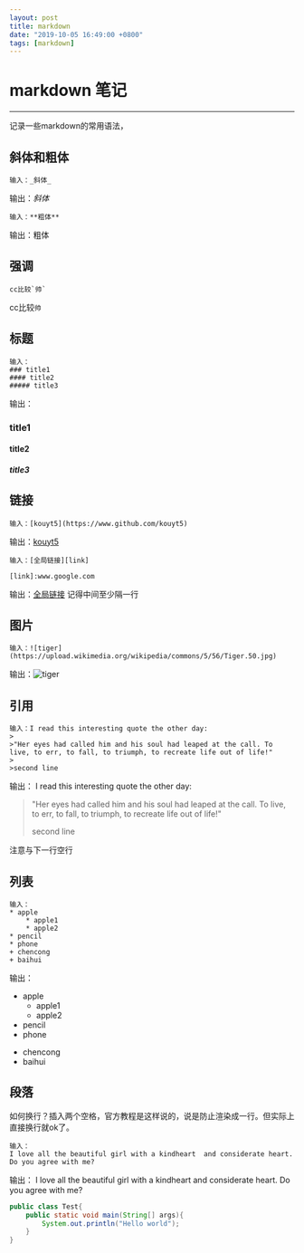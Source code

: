 ```yaml
---
layout: post
title: markdown
date: "2019-10-05 16:49:00 +0800"
tags: [markdown]
---
```


# markdown 笔记
---
记录一些markdown的常用语法，
## 斜体和粗体
```
输入：_斜体_
```
输出：_斜体_
```
输入：**粗体**
```
输出：粗体

## 强调
```
cc比较`帅`
```
cc比较`帅`
## 标题

```
输入：
### title1
#### title2
##### title3
```  
输出：
### title1
#### title2
##### title3

## 链接
```
输入：[kouyt5](https://www.github.com/kouyt5)
```
输出：[kouyt5](https://www.github.com/kouyt5)
```
输入：[全局链接][link]

[link]:www.google.com
```
输出：[全局链接][link]
记得中间至少隔一行

## 图片
```
输入：![tiger](https://upload.wikimedia.org/wikipedia/commons/5/56/Tiger.50.jpg)
```
输出：![tiger](https://upload.wikimedia.org/wikipedia/commons/5/56/Tiger.50.jpg)

## 引用
```
输入：I read this interesting quote the other day:
>
>"Her eyes had called him and his soul had leaped at the call. To live, to err, to fall, to triumph, to recreate life out of life!"
>
>second line
```
输出：
I read this interesting quote the other day:
>
>"Her eyes had called him and his soul had leaped at the call. To live, to err, to fall, to triumph, to recreate life out of life!"
 >
>second line

注意与下一行空行

## 列表

```
输入：
* apple
    * apple1
    * apple2
* pencil
* phone
+ chencong
+ baihui

```
输出：
* apple
    * apple1
    * apple2
* pencil
* phone
+ chencong
+ baihui


## 段落
如何换行？插入两个空格，官方教程是这样说的，说是防止渲染成一行。但实际上直接换行就ok了。
```
输入：
I love all the beautiful girl with a kindheart  and considerate heart.  Do you agree with me?
```
输出：
I love all the beautiful girl with a kindheart and considerate heart.  Do you agree with me?

```java
public class Test{
    public static void main(String[] args){
        System.out.println("Hello world");
    }
}
```
[link]:www.google.com